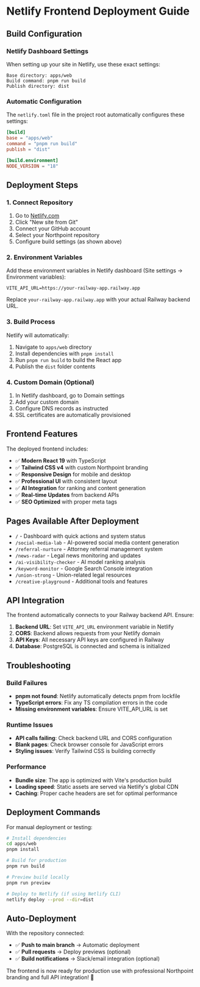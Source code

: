 # Netlify Frontend Deployment Guide

## Build Configuration

### Netlify Dashboard Settings
When setting up your site in Netlify, use these exact settings:

```
Base directory: apps/web
Build command: pnpm run build
Publish directory: dist
```

### Automatic Configuration
The `netlify.toml` file in the project root automatically configures these settings:

```toml
[build]
base = "apps/web"
command = "pnpm run build"
publish = "dist"

[build.environment]
NODE_VERSION = "18"
```

## Deployment Steps

### 1. Connect Repository
1. Go to [Netlify.com](https://netlify.com)
2. Click "New site from Git"
3. Connect your GitHub account
4. Select your Northpoint repository
5. Configure build settings (as shown above)

### 2. Environment Variables
Add these environment variables in Netlify dashboard (Site settings → Environment variables):

```
VITE_API_URL=https://your-railway-app.railway.app
```

Replace `your-railway-app.railway.app` with your actual Railway backend URL.

### 3. Build Process
Netlify will automatically:
1. Navigate to `apps/web` directory
2. Install dependencies with `pnpm install`
3. Run `pnpm run build` to build the React app
4. Publish the `dist` folder contents

### 4. Custom Domain (Optional)
1. In Netlify dashboard, go to Domain settings
2. Add your custom domain
3. Configure DNS records as instructed
4. SSL certificates are automatically provisioned

## Frontend Features

The deployed frontend includes:
- ✅ **Modern React 19** with TypeScript
- ✅ **Tailwind CSS v4** with custom Northpoint branding
- ✅ **Responsive Design** for mobile and desktop
- ✅ **Professional UI** with consistent layout
- ✅ **AI Integration** for ranking and content generation
- ✅ **Real-time Updates** from backend APIs
- ✅ **SEO Optimized** with proper meta tags

## Pages Available After Deployment

- `/` - Dashboard with quick actions and system status
- `/social-media-lab` - AI-powered social media content generation
- `/referral-nurture` - Attorney referral management system
- `/news-radar` - Legal news monitoring and updates
- `/ai-visibility-checker` - AI model ranking analysis
- `/keyword-monitor` - Google Search Console integration
- `/union-strong` - Union-related legal resources
- `/creative-playground` - Additional tools and features

## API Integration

The frontend automatically connects to your Railway backend API. Ensure:

1. **Backend URL**: Set `VITE_API_URL` environment variable in Netlify
2. **CORS**: Backend allows requests from your Netlify domain
3. **API Keys**: All necessary API keys are configured in Railway
4. **Database**: PostgreSQL is connected and schema is initialized

## Troubleshooting

### Build Failures
- **pnpm not found**: Netlify automatically detects pnpm from lockfile
- **TypeScript errors**: Fix any TS compilation errors in the code
- **Missing environment variables**: Ensure VITE_API_URL is set

### Runtime Issues
- **API calls failing**: Check backend URL and CORS configuration
- **Blank pages**: Check browser console for JavaScript errors
- **Styling issues**: Verify Tailwind CSS is building correctly

### Performance
- **Bundle size**: The app is optimized with Vite's production build
- **Loading speed**: Static assets are served via Netlify's global CDN
- **Caching**: Proper cache headers are set for optimal performance

## Deployment Commands

For manual deployment or testing:

```bash
# Install dependencies
cd apps/web
pnpm install

# Build for production
pnpm run build

# Preview build locally
pnpm run preview

# Deploy to Netlify (if using Netlify CLI)
netlify deploy --prod --dir=dist
```

## Auto-Deployment

With the repository connected:
- ✅ **Push to main branch** → Automatic deployment
- ✅ **Pull requests** → Deploy previews (optional)
- ✅ **Build notifications** → Slack/email integration (optional)

The frontend is now ready for production use with professional Northpoint branding and full API integration! 🚀
